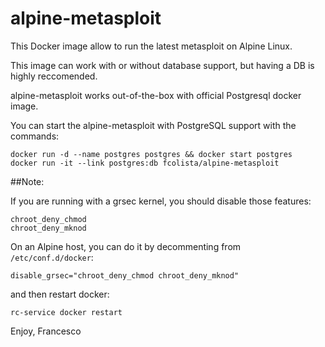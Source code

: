 # alpine-metasploit

This Docker image allow to run the latest metasploit on Alpine Linux. 

This image can work with or without database support, but having a DB is highly reccomended.

alpine-metasploit works out-of-the-box with official Postgresql docker image.

You can start the alpine-metasploit with PostgreSQL support with the commands:

```
docker run -d --name postgres postgres && docker start postgres
docker run -it --link postgres:db fcolista/alpine-metasploit
```
##Note:

If you are running with a grsec kernel, you should disable those features:
```
chroot_deny_chmod
chroot_deny_mknod
```
On an Alpine host, you can do it by decommenting from ```/etc/conf.d/docker```:

```
disable_grsec="chroot_deny_chmod chroot_deny_mknod"
```
and then restart docker:
```
rc-service docker restart
```

Enjoy, Francesco
